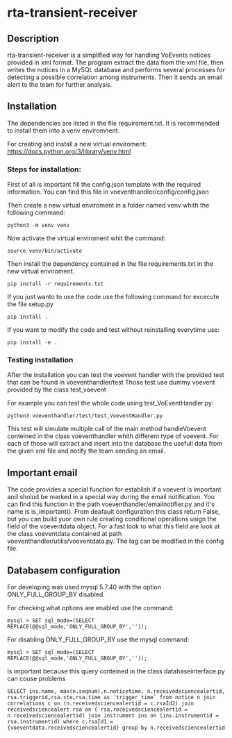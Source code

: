 # rta-transient-receiver

## Description

rta-transient-receiver is a simplified way for handling VoEvents notices provided in xml format.
The program extract the data from the xml file, then writes the notices in a MySQL database and performs several processes for detecting a possible correlation among instruments. Then it sends an email alert to the team for further analysis.

## Installation
The dependencies are listed in the file requirement.txt. It is recommended to install them into a venv enviromnent.

For creating and install a new virtual enviroment: https://docs.python.org/3/library/venv.html

### Steps for installation:

First of all is important fill the config.json template with the required information. 
You can find this file in voeventhandler/config/config.json

Then create a new virtual enviroment in a folder named venv whith the following command: 
```
python3 -m venv venv
```

Now activate the virtual enviroment whit the command: 
```
source venv/bin/activate
```

Then install the dependency contained in the file requirements.txt in the new virtual enviroment. 
```
pip install -r requirements.txt
```

If you just wanto to use the code use the following command for excecute the file setup.py
```
pip install .
```

If you want to modify the code and test without reinstalling everytime use:
```
pip install -e .
```


### Testing installation
After the installation you can test the voevent handler with the provided test that can be found in voeventhandler/test
Those test use dummy voevent provided by the class test_voevent

For example you can test the whole code using test_VoEventHandler.py:
```
python3 voeventhandler/test/test_VoeventHandler.py
```
This test will simulate multiple call of the main method handleVoevent conteined in the class voeventhandler whith different type of voevent.
For each of those will extract and insert into the database the usefull data from the given xml file and notify the team sending an email. 

## Important email 
The code provides a special function for establish if a voevent is important and sholud be marked in a special way during the email notification. 
You can find this function in the path voeventhandler/emailnotifier.py and it's name is is_important(). 
From deafault configuration this class return False, but you can build yuor own rule creating conditional operations usign the field of the voeventdata object. For a fast look to what this field are look at the class voeventdata contained at path voeventhandler/utilis/voeventdata.py. The tag can be modified in the config file.

## Databasem configuration
For developing was used mysql 5.7.40 with the option ONLY_FULL_GROUP_BY disabled. 

For checking what options are enabled use the command:
```
mysql > SET sql_mode=(SELECT REPLACE(@@sql_mode,'ONLY_FULL_GROUP_BY',''));
```

For disabling ONLY_FULL_GROUP_BY use the mysql command: 
```
mysql > SET sql_mode=(SELECT REPLACE(@@sql_mode,'ONLY_FULL_GROUP_BY',''));
```

Is important because this query conteined in the class databaseinterface.py can couse problems
```
SELECT ins.name, max(n.seqnum),n.noticetime, n.receivedsciencealertid, rsa.triggerid,rsa.ste,rsa.time as `trigger_time` from notice n join correlations c on (n.receivedsciencealertid = c.rsaId2) join receivedsciencealert rsa on ( rsa.receivedsciencealertid = n.receivedsciencealertid) join instrument ins on (ins.instrumentid = rsa.instrumentid) where c.rsaId1 = {voeventdata.receivedsciencealertid} group by n.receivedsciencealertid
```


